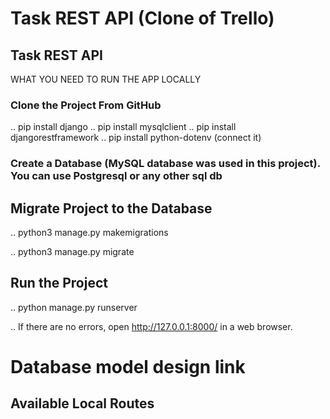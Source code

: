 # Task REST API (Clone of Trello)

## Task REST API
WHAT YOU NEED TO RUN THE APP LOCALLY
### Clone the Project From GitHub


.. pip install django 
.. pip install mysqlclient 
.. pip install djangorestframework 
.. pip install python-dotenv (connect it)

### Create a Database (MySQL database was used in this project). You can use Postgresql or any other sql db

## Migrate Project to the Database

.. python3 manage.py makemigrations

.. python3 manage.py migrate
## Run the Project

.. python manage.py runserver

.. If there are no errors, open http://127.0.0.1:8000/ in a web browser.

# Database model design link

## Available Local Routes

